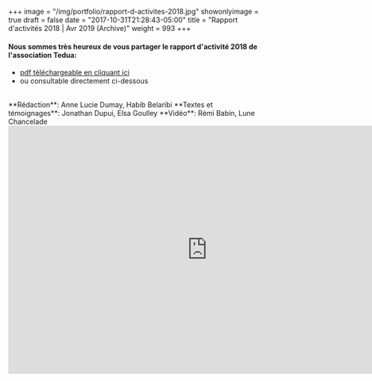 +++
image = "/img/portfolio/rapport-d-activites-2018.jpg"
showonlyimage = true
draft = false
date = "2017-10-31T21:28:43-05:00"
title = "Rapport d'activités 2018 | Avr 2019 (Archive)"
weight = 993
+++
<!--more-->

#### Nous sommes très heureux de vous partager le rapport d'activité 2018 de l'association Tedua:   
- [pdf téléchargeable en cliquant ici](https://archive.org/download/RapportDactivit2018AssociationTedua20190429/Rapport%20d%27activit%C3%A9%202018%20-%20Association%20Tedua%202019-04-29.pdf)   
- ou consultable directement ci-dessous   
<br> 
**Rédaction**: Anne Lucie Dumay, Habib Belaribi  
**Textes et témoignages**: Jonathan Dupui, Elsa Goulley   
**Vidéo**: Rémi Babin, Lune Chancelade   
<br>
<iframe src="https://archive.org/embed/RapportDactivit2018AssociationTedua20190429" width="800" height="500" align="center" frameborder="0" webkitallowfullscreen="true" mozallowfullscreen="true" allowfullscreen></iframe>
